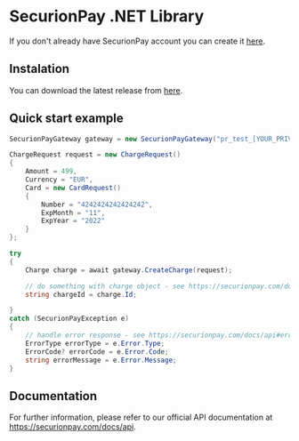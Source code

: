 # SecurionPay .NET Library

If you don't already have SecurionPay account you can create it [here](https://securionpay.com/register). 

## Instalation 

You can download the latest release from [here](https://github.com/securionpay/securionpay-net/releases).

## Quick start example

```cs
SecurionPayGateway gateway = new SecurionPayGateway("pr_test_[YOUR_PRIVATE_KEY]");

ChargeRequest request = new ChargeRequest()
{
    Amount = 499,
    Currency = "EUR",
    Card = new CardRequest()
    {
        Number = "4242424242424242",
        ExpMonth = "11",
        ExpYear = "2022"
    }
};

try
{
    Charge charge = await gateway.CreateCharge(request);

    // do something with charge object - see https://securionpay.com/docs/api#charge-object
    string chargeId = charge.Id;

}
catch (SecurionPayException e)
{
    // handle error response - see https://securionpay.com/docs/api#error-object
    ErrorType errorType = e.Error.Type;
    ErrorCode? errorCode = e.Error.Code;
    string errorMessage = e.Error.Message;
}
```

## Documentation

For further information, please refer to our official API documentation at https://securionpay.com/docs/api.

